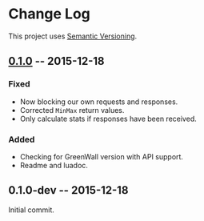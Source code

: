 # Change Log

This project uses [Semantic Versioning](http://semver.org/).


## [0.1.0] -- 2015-12-18
### Fixed
- Now blocking our own requests and responses.
- Corrected `MinMax` return values.
- Only calculate stats if responses have been received.

### Added
- Checking for GreenWall version with API support.
- Readme and luadoc.

## 0.1.0-dev -- 2015-12-18
Initial commit.

[0.1.0]: https://github.com/AIE-Guild/GWSonar/compare/v0.1.0-dev...v0.1.0
